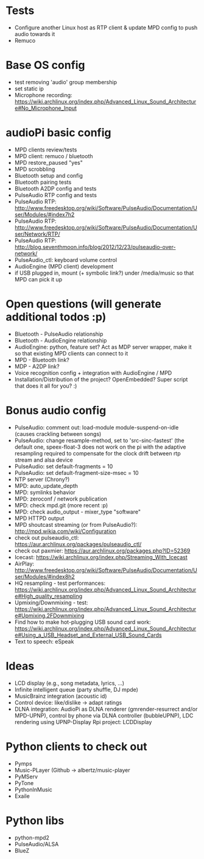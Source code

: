 # Tests
* Configure another Linux host as RTP client & update MPD config to push audio towards it
* Remuco

# Base OS config
* test removing 'audio' group membership
* set static ip
* Microphone recording: https://wiki.archlinux.org/index.php/Advanced_Linux_Sound_Architecture#No_Microphone_Input

# audioPi basic config
* MPD clients review/tests
* MPD client: remuco / bluetooth
* MPD restore_paused "yes"
* MPD scrobbling
* Bluetooth setup and config
* Bluetooth pairing tests
* Bluetooth A2DP config and tests
* PulseAudio RTP config and tests
* PulseAudio RTP: http://www.freedesktop.org/wiki/Software/PulseAudio/Documentation/User/Modules/#index7h2
* PulseAudio RTP: http://www.freedesktop.org/wiki/Software/PulseAudio/Documentation/User/Network/RTP/
* PulseAudio RTP: http://blog.seventhmoon.info/blog/2012/12/23/pulseaudio-over-network/
* PulseAudio_ctl: keyboard volume control
* AudioEngine (MPD client) development
* if USB plugged in, mount (+ symbolic link?) under /media/music so that MPD can pick it up

# Open questions (will generate additional todos :p)
* Bluetooth - PulseAudio relationship
* Bluetooth - AudioEngine relationship
* AudioEngine: python, feature set? Act as MDP server wrapper, make it so that existing MPD clients can connect to it
* MPD - Bluetooth link?
* MDP - A2DP link?
* Voice recognition config + integration with AudioEngine / MPD
* Installation/Distribution of the project? OpenEmbedded? Super script that does it all for you? :)

# Bonus audio config
* PulseAudio: comment out: load-module module-suspend-on-idle (causes crackling between songs)
* PulseAudio: change resample-method, set to 'src-sinc-fastest' (the default one, speex-float-3 does not work on the pi with the adaptive resampling required to compensate for the clock drift between rtp stream and alsa device
* PulseAudio: set default-fragments = 10 
* PulseAudio: set default-fragment-size-msec = 10
* NTP server (Chrony?)
* MPD: auto_update_depth
* MPD: symlinks behavior
* MPD: zeroconf / network publication
* MPD: check mpd.git (more recent :p)
* MPD: check audio_output - mixer_type      "software"
* MPD HTTPD output
* MPD shoutcast streaming (or from PulseAudio?): http://mpd.wikia.com/wiki/Configuration
* check out pulseaudio_ctl: https://aur.archlinux.org/packages/pulseaudio_ctl/
* check out paxmier: https://aur.archlinux.org/packages.php?ID=52369
* Icecast: https://wiki.archlinux.org/index.php/Streaming_With_Icecast
* AirPlay: http://www.freedesktop.org/wiki/Software/PulseAudio/Documentation/User/Modules/#index8h2
* HQ resampling - test performances: https://wiki.archlinux.org/index.php/Advanced_Linux_Sound_Architecture#High_quality_resampling
* Upmixing/Downmixing - test: https://wiki.archlinux.org/index.php/Advanced_Linux_Sound_Architecture#Upmixing.2FDownmixing
* Find how to make hot-plugging USB sound card work: https://wiki.archlinux.org/index.php/Advanced_Linux_Sound_Architecture#Using_a_USB_Headset_and_External_USB_Sound_Cards
* Text to speech: eSpeak

# Ideas
* LCD display (e.g., song metadata, lyrics, ...)
* Infinite intelligent queue (party shuffle, DJ mpde)
* MusicBrainz integration (acoustic id)
* Control device: like/dislike -> adapt ratings
* DLNA integration: AudioPi as DLNA renderer (gmrender-resurrect and/or MPD-UPNP), control by phone via DLNA controller (bubbleUPNP), LDC rendering using UPNP-Display Rpi project: LCDDisplay

# Python clients to check out
* Pymps
* Music-PLayer (Github -> albertz/music-player
* PyMServ
* PyTone
* PythonInMusic
* Exaile

# Python libs
* python-mpd2
* PulseAudio/ALSA
* BlueZ
